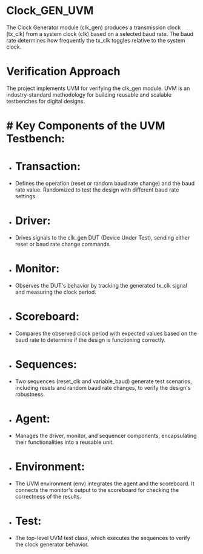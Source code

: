 # Clock_GEN_UVM
The Clock Generator module (clk_gen) produces a transmission clock (tx_clk) from a system clock (clk) based on a selected baud rate. The baud rate determines how frequently the tx_clk toggles relative to the system clock.

# Verification Approach
The project implements UVM for verifying the clk_gen module. UVM is an industry-standard methodology for building reusable and scalable testbenches for digital designs.

# # Key Components of the UVM Testbench:
- # Transaction:
- Defines the operation (reset or random baud rate change) and the baud rate value.
Randomized to test the design with different baud rate settings.
- # Driver:
- Drives signals to the clk_gen DUT (Device Under Test), sending either reset or baud rate change commands.
- # Monitor:
- Observes the DUT's behavior by tracking the generated tx_clk signal and measuring the clock period.
- # Scoreboard:
- Compares the observed clock period with expected values based on the baud rate to determine if the design is functioning correctly.
- # Sequences:
- Two sequences (reset_clk and variable_baud) generate test scenarios, including resets and random baud rate changes, to verify the design's robustness.
- # Agent:
- Manages the driver, monitor, and sequencer components, encapsulating their functionalities into a reusable unit.
- # Environment:
- The UVM environment (env) integrates the agent and the scoreboard. It connects the monitor's output to the scoreboard for checking the correctness of the results.
- # Test:
- The top-level UVM test class, which executes the sequences to verify the clock generator behavior.
